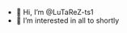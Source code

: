 - 👋 Hi, I’m @LuTaReZ-ts1
- 👀 I’m interested in all to shortly 

<!---
LuTaReZ-ts1/LuTaReZ-ts1 is a ✨ special ✨ repository because its `README.md` (this file) appears on your GitHub profile.
You can click the Preview link to take a look at your changes.
--->
